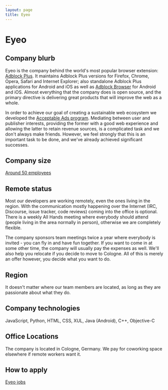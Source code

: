 ```yaml
---
layout: page
title: Eyeo
---
```


# Eyeo

## Company blurb

Eyeo is the company behind the world's most popular browser extension: [Adblock Plus](https://adblockplus.org/). It maintains Adblock Plus versions for Firefox, Chrome, Opera, Safari and Internet Explorer; also standalone Adblock Plus applications for Android and iOS as well as [Adblock Browser](https://adblockbrowser.org/) for Android and iOS. Almost everything that the company does is open source, and the primary directive is delivering great products that will improve the web as a whole.

In order to achieve our goal of creating a sustainable web ecosystem we developed the [Acceptable Ads program](https://acceptableads.org/). Mediating between user and publisher interests, providing the former with a good web experience and allowing the latter to retain revenue sources, is a complicated task and we don't always make friends. However, we feel strongly that this is an important task to be done, and we've already achieved significant successes.

## Company size

[Around 50 employees](https://eyeo.com/en/team)

## Remote status

Most our developers are working remotely, even the ones living in the region. With the communication mostly happening over the Internet (IRC, Discourse, issue tracker, code reviews) coming into the office is optional. There is a weekly All Hands meeting where everybody should attend (people living in the area normally in person), otherwise we are completely flexible.

The company sponsors team meetings twice a year where everybody is invited - you can fly in and have fun together. If you want to come in at some other time, the company will usually pay the expenses as well. We'll also help you relocate if you decide to move to Cologne. All of this is merely an offer however, you decide what you want to do.

## Region

It doesn't matter where our team members are located, as long as they are passionate about what they do.

## Company technologies

JavaScript, Python, HTML, CSS, XUL, Java (Android), C++, Objective-C

## Office Locations

The company is located in Cologne, Germany. We pay for coworking space elsewhere if remote workers want it.

## How to apply

[Eyeo jobs](https://eyeo.com/en/jobs/)
